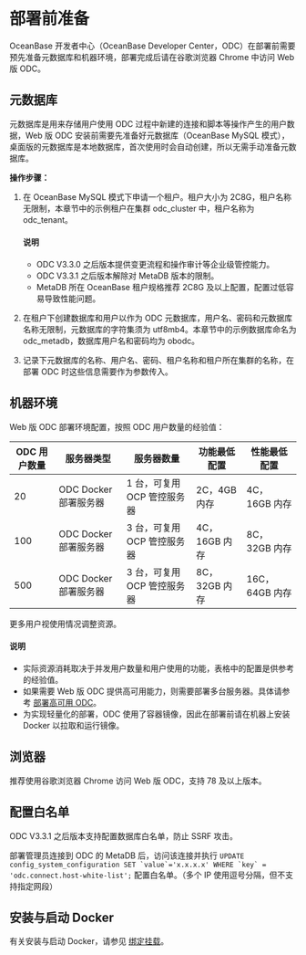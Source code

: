 部署前准备 
==========================

OceanBase 开发者中心（OceanBase Developer Center，ODC）在部署前需要预先准备元数据库和机器环境，部署完成后请在谷歌浏览器 Chrome 中访问 Web 版 ODC。

元数据库 
-------------------------

元数据库是用来存储用户使用 ODC 过程中新建的连接和脚本等操作产生的用户数据，Web 版 ODC 安装前需要先准备好元数据库（OceanBase MySQL 模式），桌面版的元数据库是本地数据库，首次使用时会自动创建，所以无需手动准备元数据库。

**操作步骤：** 

1. 在 OceanBase MySQL 模式下申请一个租户。租户大小为 2C8G，租户名称无限制，本章节中的示例租户在集群 odc_cluster 中，租户名称为 odc_tenant。
     
   <main id="notice" type='explain'>
      <h4>说明</h4>
      <ul>
      <li>ODC V3.3.0 之后版本提供变更流程和操作审计等企业级管控能力。</li>
      <li>ODC V3.3.1 之后版本解除对 MetaDB 版本的限制。</li>
      <li>MetaDB 所在 OceanBase 租户规格推荐 2C8G 及以上配置，配置过低容易导致性能问题。</li>
      </ul>
   </main> 

2. 在租户下创建数据库和用户以作为 ODC 元数据库，用户名、密码和元数据库名称无限制，元数据库的字符集须为 utf8mb4。本章节中的示例数据库命名为 odc_metadb，数据库用户名和密码均为 obodc。

3. 记录下元数据库的名称、用户名、密码、租户名称和租户所在集群的名称，在部署 ODC 时这些信息需要作为参数传入。


机器环境 
-------------------------

Web 版 ODC 部署环境配置，按照 ODC 用户数量的经验值：

| ODC 用户数量 | 服务器类型|服务器数量|功能最低配置|性能最低配置|
| ------------- |-------------   |-------------|-------------|-------------|
| 20  |  ODC Docker 部署服务器 |1 台，可复用 OCP 管控服务器|2C，4GB 内存|4C，16GB 内存|
| 100 |  ODC Docker 部署服务器 |3 台，可复用 OCP 管控服务器|4C，16GB 内存|8C，32GB 内存|
| 500 |ODC Docker 部署服务器|3 台，可复用 OCP 管控服务器|8C，32GB 内存|16C，64GB 内存|

更多用户视使用情况调整资源。

<main id="notice" type='explain'>
   <h4>说明</h4>
   <ul>
   <li>实际资源消耗取决于并发用户数量和用户使用的功能，表格中的配置是供参考的经验值。</li>
   <li>如果需要 Web 版 ODC 提供高可用能力，则需要部署多台服务器。具体请参考 <a href="400.deploy-ha-odc-images.md">部署高可用 ODC</a>。</li>
   <li>为实现轻量化的部署，ODC 使用了容器镜像，因此在部署前请在机器上安装 Docker 以拉取和运行镜像。</li>
   </ul>
</main>

浏览器 
------------------------

推荐使用谷歌浏览器 Chrome 访问 Web 版 ODC，支持 78 及以上版本。

配置白名单 
--------------------------

ODC V3.3.1 之后版本支持配置数据库白名单，防止 SSRF 攻击。

部署管理员连接到 ODC 的 MetaDB 后，访问该连接并执行 ``UPDATE config_system_configuration SET `value`='x.x.x.x' WHERE `key` = 'odc.connect.host-white-list';`` 配置白名单。（多个 IP 使用逗号分隔，但不支持指定网段）

安装与启动 Docker 
------------------------------

有关安装与启动 Docker，请参见 [绑定挂载](https://docs.docker.com/storage/bind-mounts/)。
